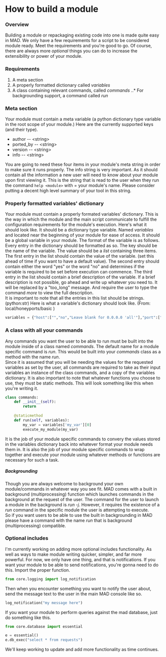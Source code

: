 # How to build a module

### Overview
Building a module or repackaging existing code into one is made quite easy in MAD.  We only have a few requirements for a script to be considered module ready.  Meet the requirements and you're good to go.  Of course, there are always more *optional* things you can do to increase the extensibility or power of your module.

### Requirements
1. A meta section
2. A properly formatted dictionary called *variables*
3. A class containing relevant commands, called *commands*
..* For backgrounding support, a command called *run*

### Meta section
Your module must contain a meta variable \(a python dictionary type variable in the root scope of your module.\)
Here are the currently supported keys \(and their type\).
+ author -- \<string\>
+ ported_by -- \<string\>
+ version -- \<string\>
+ info -- \<string\>

You are going to need these four items in your module's meta string in order to make sure it runs properly.
The info string is very important.  As it should contain all the information a new user will need to know about your module upon first viewing it.  This is the string that is read to the user when they run the command `help <module>` with <module> = your module's name.
Please consider putting a decent high level summary of your tool in this string.

### Properly formatted variables' dictionary
Your module must contain a properly formated variables' dictionary.  This is the way in which the module and the main script communicate to fulfill the configuration requirements for the module's execution.
Here's what it should look like.  It should be a dictionary type variable.  Named *variables* and located near the beginning of your module for ease of access.  It should be a global variable in your module.  The format of the variable is as follows.
Every entry in the dictionary should be formatted as so.  The key should be the name of the variable.  The value should be a *list* containing three items.  The first entry in the list should contain the value of the variable.  \(set this ahead of time if you want to have a default value\).  The second entry should contain either the word "yes" or the word "no" and determines if the variable is required to be set before execution can commence.  The third entry in the list should contain a brief description of the variable.  If a brief description is not possible, go ahead and write up whatever you need to.  It will be replaced by a "too_long" message.  And require the user to type the command *more <variable>* to view the full description.  
It is important to note that all the entries in this list should be strings. \(python:str\)
Here is what a variable's dictionary should look like. \(From: local/honeyports/basic \)
```python
variables = {"host":["","no","Leave blank for 0.0.0.0 'all'"],"port":["","yes","port to listen on"],"whitelist":["127.0.0.1,8.8.8.8","no","hosts to whitelist (cannot be blocked)"]}

```
### A class with all your commands
Any commands you want the user to be able to run must be built into the module inside of a class named *commands*.
The default name for a module specific command is *run*.  This would be built into your *commands* class as a method with the name *run*.  
Since it is assumed that you will be needing the values for the requested variables as set by the user, all commands are required to take as their input variables an instance of the class commands, and a copy of the variables dictionary.
It is also important to note that whatever functions you choose to use, they must be static methods.
This will look something like this when you're writing it.
```python
class commands:
	def __init__(self):
		return
	
	@staticmethod
	def run(self, variables):
		my_var = variables['my_var'][0]
		execute_my_module(my_var)
```

It is the job of your module specific commands to convery the values stored  in the variables dictionary back into whatever format your module needs them in.  It is also the job of your module specific commands to wrap together and execute your module using whatever methods or functions are necessary for such a task. 

##### Backgrounding
Though you are always welcome to background your own module/commands in whatever way you see fit.  MAD comes with a built in background \(multiprocessing\) function which launches commands in the background at the request of the user.  The command for the user to launch a module in the background is *run -j*.  However, it requires the existence of a *run* command in the specific module the user is attempting to execute.  
So if you want users to be able to use the built in backgrounding in MAD please have a command with the name *run* that is background \(multiprocessing\) compatible.

### Optional includes
I'm currently working on adding more optional includes functionality.  As well as ways to make module writing quicker, simpler, and far more powerful.  For now, we only have one thing, and that is notifications.
If you want your module to be able to send notifications, you're gonna need to do this.
Import the proper function.
```python
from core.logging import log_notification
```
Then when you encounter something you want to notify the user about, send the message text to the user in the main MAD console like so.
```python
log_notification("my message here")
```

If you want your module to perform queries against the mad database, just do something like this.
```python
from core.database import essential

e = essential()
e.db_exec("select * from requests")
```

We'll keep working to update and add more functionality as time continues.


